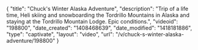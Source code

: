 {
    "title": "Chuck's Winter Alaska Adventure",
    "description": "Trip of a life time, Heli skiing and snowboarding the Tordrillo Mountains in Alaska and staying at the Tordrillo Mountain Lodge. Epic conditions.",
    "videoid": "198800",
    "date_created": "1408468639",
    "date_modified": "1418181886",
    "type": "captivate",
    "layout": "video",
    "url": "\/v\/chuck-s-winter-alaska-adventure\/198800"
}